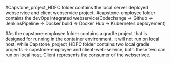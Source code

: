#Capstone_project_HDFC folder contains the local server deployed webservice and client webservice project.
#capstone-employee folder contains the devOps integrated webservice(Codechange -> Github -> JenkinsPipeline -> Docker build -> Docker Hub -> Kubernetes deployement)

#As the capstone-employee folder contains a gradle project that is designed for running in the container environment, it will not run on local host, while Capstone_project_HDFC folder contains two local gradle projects -> capstone-employee and client-web-service, both these two can run on local host. Client represents the consumer of the webserivce.